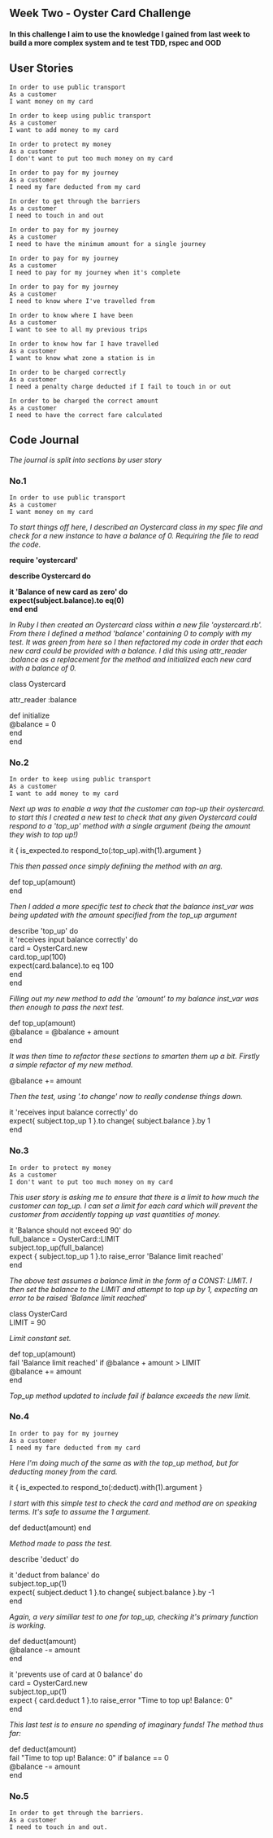 ## Week Two - Oyster Card Challenge

#### In this challenge I aim to use the knowledge I gained from last week to build a more complex system and te test TDD, rspec and OOD

## User Stories 

```
In order to use public transport
As a customer
I want money on my card
```
```
In order to keep using public transport  
As a customer  
I want to add money to my card  
```
```
In order to protect my money
As a customer
I don't want to put too much money on my card
```
```
In order to pay for my journey  
As a customer  
I need my fare deducted from my card  
```
```
In order to get through the barriers
As a customer
I need to touch in and out
```
```
In order to pay for my journey  
As a customer  
I need to have the minimum amount for a single journey  
```
```
In order to pay for my journey
As a customer
I need to pay for my journey when it's complete
```
```
In order to pay for my journey  
As a customer  
I need to know where I've travelled from  
```
```
In order to know where I have been
As a customer
I want to see to all my previous trips
```
```
In order to know how far I have travelled  
As a customer  
I want to know what zone a station is in  
```
```
In order to be charged correctly
As a customer
I need a penalty charge deducted if I fail to touch in or out
```
```
In order to be charged the correct amount  
As a customer  
I need to have the correct fare calculated  
```

## Code Journal

_*The journal is split into sections by user story*_

### No.1

```
In order to use public transport  
As a customer  
I want money on my card  
```

_*To start things off here, I described an Oystercard class in my spec file and check for a new instance to have a balance of 0. Requiring the file to read the code.*_

**require 'oystercard'**

**describe Oystercard do**

  **it 'Balance of new card as zero' do**  
  	**expect(subject.balance).to eq(0)**  
  **end**
**end**

_*In Ruby I then created an Oystercard class within a new file 'oystercard.rb'. From there I defined a method 'balance' containing 0 to comply with my test. It was green from here so I then refactored my code in order that each new card could be provided with a balance. I did this using attr_reader :balance as a replacement for the method and initialized each new card with a balance of 0.*_

class Oystercard

  attr_reader :balance

  def initialize  
  	@balance = 0  
  end  
end  

### No.2

```
In order to keep using public transport
As a customer
I want to add money to my card
``` 

_*Next up was to enable a way that the customer can top-up their oystercard. to start this I created a new test to check that any given Oystercard could respond to a 'top_up' method with a single argument (being the amount they wish to top up!)*_

it { is_expected.to respond_to(:top_up).with(1).argument }

_*This then passed once simply definiing the method with an arg.*_

def top_up(amount)  
end

_*Then I added a more specific test to check that the balance inst_var was being updated with the amount specified from the top_up argument*_

describe 'top_up' do  
  it 'receives input balance correctly' do  	
  	card = OysterCard.new  
  	card.top_up(100)  
  	expect(card.balance).to eq 100  
  end  
end  

_*Filling out my new method to add the 'amount' to my balance inst_var was then enough to pass the next test.*_

def top_up(amount)  
  @balance = @balance + amount  
end  

_*It was then time to refactor these sections to smarten them up a bit. Firstly a simple refactor of my new method.*_

@balance += amount  

_*Then the test, using '.to change' now to really condense things down.*_

it 'receives input balance correctly' do  
  expect{ subject.top_up 1 }.to change{ subject.balance }.by 1  
end  

### No.3

```
In order to protect my money
As a customer
I don't want to put too much money on my card
```

_*This user story is asking me to ensure that there is a limit to how much the customer can top_up. I can set a limit for each card which will prevent the customer from accidently topping up vast quantities of money.*_

it 'Balance should not exceed 90' do  
  full_balance = OysterCard::LIMIT  
  subject.top_up(full_balance)   
  expect { subject.top_up 1 }.to raise_error 'Balance limit reached'  
end  

 _*The above test assumes a balance limit in the form of a CONST: LIMIT. I then set the balance to the LIMIT and attempt to top up by 1, expecting an error to be raised 'Balance limit reached'*_

class OysterCard  
  LIMIT = 90  

_*Limit constant set.*_

def top_up(amount)  
  fail 'Balance limit reached' if @balance + amount > LIMIT  
  @balance += amount  
end  

_*Top_up method updated to include fail if balance exceeds the new limit.*_

### No.4

```
In order to pay for my journey
As a customer
I need my fare deducted from my card
```

_*Here I'm doing much of the same as with the top_up method, but for deducting money from the card.*_

it { is_expected.to respond_to(:deduct).with(1).argument }  

_*I start with this simple test to check the card and method are on speaking terms. It's safe to assume the 1 argument.*_

def deduct(amount)
end

_*Method made to pass the test.*_

describe 'deduct' do  

  it 'deduct from balance' do  
  	subject.top_up(1)  
  	expect{ subject.deduct 1 }.to change{ subject.balance }.by -1  
  end  

_*Again, a very similiar test to one for top_up, checking it's primary function is working.*_

def deduct(amount)  
   @balance -= amount  
end

it 'prevents use of card at 0 balance' do  
  card = OysterCard.new  
  subject.top_up(1)  
  expect { card.deduct 1 }.to raise_error "Time to top up! Balance: 0"  
end  

_*This last test is to ensure no spending of imaginary funds!*_
_*The method thus far:*_

def deduct(amount)  
  fail "Time to top up! Balance: 0" if balance == 0  
  @balance -= amount  
end  

### No.5

```
In order to get through the barriers.
As a customer
I need to touch in and out.
```

